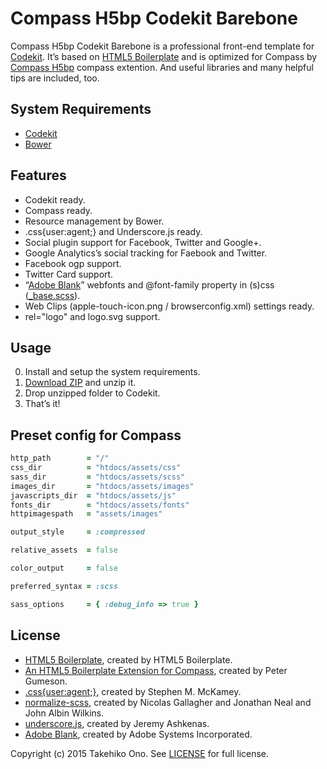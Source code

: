 # Compass H5bp Codekit Barebone

Compass H5bp Codekit Barebone is a professional front-end template for [Codekit](https://incident57.com/codekit/).
It’s based on [HTML5 Boilerplate](http://html5boilerplate.com/) and is optimized for Compass by [Compass H5bp](https://github.com/sporkd/compass-h5bp) compass extention.
And useful libraries and many helpful tips are included, too.


## System Requirements

* [Codekit](https://incident57.com/codekit/)
* [Bower](http://bower.io)


## Features

* Codekit ready.
* Compass ready.
* Resource management by Bower.
* .css{user:agent;} and Underscore.js ready.
* Social plugin support for Facebook, Twitter and Google+.
* Google Analytics’s social tracking for Faebook and Twitter.
* Facebook ogp support.
* Twitter Card support.
* “[Adobe Blank](http://sourceforge.net/adobe/adobe-blank/wiki/Home/)” webfonts and @font-family property in (s)css ([_base.scss](https://github.com/onopko/compass-h5bp-codekit-barebone/blob/master/assets/scss/base.scss)).
* Web Clips (apple-touch-icon.png / browserconfig.xml) settings ready.
* rel="logo" and logo.svg support.


## Usage

0. Install and setup the system requirements.
1. [Download ZIP](https://github.com/onopko/compass-h5bp-codekit-barebone/archive/master.zip) and unzip it.
2. Drop unzipped folder to Codekit.
3. That’s it!


## Preset config for Compass

```ruby
http_path        = "/"
css_dir          = "htdocs/assets/css"
sass_dir         = "htdocs/assets/scss"
images_dir       = "htdocs/assets/images"
javascripts_dir  = "htdocs/assets/js"
fonts_dir        = "htdocs/assets/fonts"
httpimagespath   = "assets/images"

output_style     = :compressed

relative_assets  = false

color_output     = false

preferred_syntax = :scss

sass_options     = { :debug_info => true }
```


## License

* [HTML5 Boilerplate](http://html5boilerplate.com/), created by HTML5 Boilerplate.
* [An HTML5 Boilerplate Extension for Compass](https://github.com/sporkd/compass-h5bp), created by Peter Gumeson.
* [.css{user:agent;}](https://github.com/mckamey/cssuseragent), created by Stephen M. McKamey.
* [normalize-scss](https://github.com/JohnAlbin/normalize-scss), created by Nicolas Gallagher and Jonathan Neal and John Albin Wilkins.
* [underscore.js](https://github.com/jashkenas/underscore), created by Jeremy Ashkenas.
* [Adobe Blank](http://sourceforge.net/adobe/adobe-blank/), created by Adobe Systems Incorporated.

Copyright (c) 2015 Takehiko Ono. See [LICENSE](https://github.com/onopko/compass-h5bp-codekit-barebone/blob/master/LICENSE.md) for full license.
